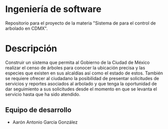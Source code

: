 # Ingeniería de software
Repositorio para el proyecto de la materia "Sistema de para el control de arbolado en CDMX".

# Descripción
Construir un sistema que permita al Gobierno de la Ciudad de México realizar el censo de árboles para conocer la ubicación precisa y las especies que existen en sus alcaldías así como el estado de estos. También se requiere ofrecer al ciudadano la posibilidad de presentar solicitudes de servicios y reportes asociados al arbolado y que tenga la oportunidad de dar seguimiento a sus solicitudes desde el momento en que se levanta el servicio hasta que ha sido atendido.

## Equipo de desarrollo 
- Aarón Antonio García González
